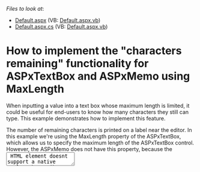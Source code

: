 <!-- default file list -->
*Files to look at*:

* [Default.aspx](./CS/Default.aspx) (VB: [Default.aspx.vb](./VB/Default.aspx.vb))
* [Default.aspx.cs](./CS/Default.aspx.cs) (VB: [Default.aspx.vb](./VB/Default.aspx.vb))
<!-- default file list end -->
# How to implement the "characters remaining" functionality for ASPxTextBox and ASPxMemo using MaxLength


<p>When inputting a value into a text box whose maximum length is limited, it could be useful for end-users to know how many characters they still can type. This example demonstrates how to implement this feature.</p><p>The number of remaining characters is printed on a label near the editor. In this example we're using the MaxLength property of the ASPxTextBox, which allows us to specify the maximum length of the ASPxTextBox control. However, the ASPxMemo does not have this property, because the <textarea> HTML element doesnt support a native maxlength attribute. That's why the MaxLength-functionality for the ASPxMemo is implemented here in a roundabout way using a timer to check every 50ms of the memo text's length and trim the text if necessary.</p><p>See also:<br />
<a href="https://www.devexpress.com/Support/Center/p/E393">ASPxMemo - How to limit the length of text that can be entered into the control using MaxLength</a><br />
<a href="https://www.devexpress.com/Support/Center/p/E4334">How to set the text max length in the ASPxMemo control</a></p>

<br/>


